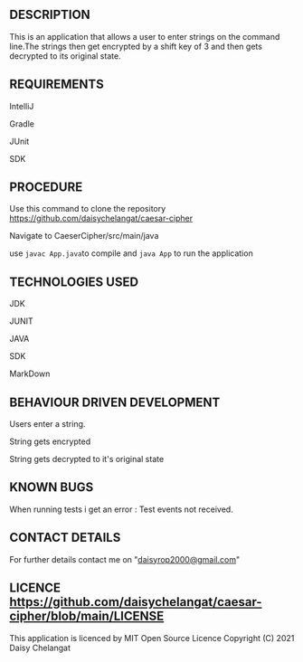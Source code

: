  
## DESCRIPTION

This is an application that allows a user to enter strings on the command line.The strings then get encrypted by a shift key of 3 and then gets decrypted to its original state.

## REQUIREMENTS

IntelliJ

Gradle

JUnit

SDK

## PROCEDURE
Use this command to clone the repository https://github.com/daisychelangat/caesar-cipher

Navigate to CaeserCipher/src/main/java

use `javac App.java`to compile and `java App` to run the application

## TECHNOLOGIES USED
JDK

JUNIT

JAVA

SDK

MarkDown

## BEHAVIOUR DRIVEN DEVELOPMENT

Users enter a string.

String gets encrypted

String gets decrypted to it's original state

## KNOWN BUGS

When running tests i get an error : Test events not received.

## CONTACT DETAILS

For further details contact me on "daisyrop2000@gmail.com"
## LICENCE https://github.com/daisychelangat/caesar-cipher/blob/main/LICENSE

This application is licenced by MIT Open Source Licence
Copyright (C) 2021  Daisy Chelangat
